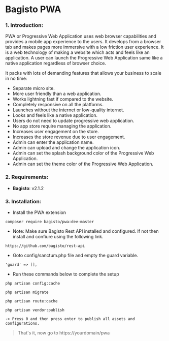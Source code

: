 # Bagisto PWA

### 1. Introduction:

PWA or Progressive Web Application uses web browser capabilities and provides a mobile app experience to the users.
It develops from a browser tab and makes pages more immersive with a low friction user experience.
It is a web technology of making a website which acts and feels like an application.
A user can launch the Progressive Web Application same like a native application regardless of browser choice.

It packs with lots of demanding features that allows your business to scale in no time:

* Separate micro site.
* More user friendly than a web application.
* Works lightning fast if compared to the website.
* Completely responsive on all the platforms.
* Launches without the internet or low-quality internet.
* Looks and feels like a native application.
* Users do not need to update progressive web application.
* No app store require managing the application.
* Increases user engagement on the store.
* Increases the store revenue due to user engagement.
* Admin can enter the application name.
* Admin can upload and change the application icon.
* Admin can set the splash background color of the Progressive Web Application.
* Admin can set the theme color of the Progressive Web Application.


### 2. Requirements:

* **Bagisto**: v2.1.2


### 3. Installation:
* Install the PWA extension
```
composer require bagisto/pwa:dev-master
```

* Note: Make sure Bagisto Rest API installed and configured. If not then install and confiure using the following link.

```
https://github.com/bagisto/rest-api
```

* Goto config/sanctum.php file and empty the guard variable.
```
'guard' => [],
```

* Run these commands below to complete the setup

```
php artisan config:cache
```

```
php artisan migrate
```

```
php artisan route:cache
```

```
php artisan vendor:publish

-> Press 0 and then press enter to publish all assets and configurations.
```

> That's it, now go to https://yourdomain/pwa
